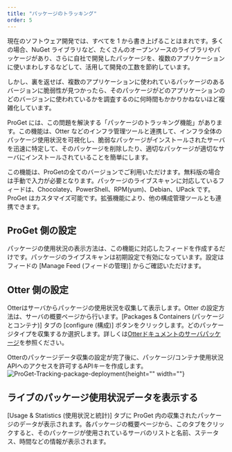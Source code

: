 ```yaml
---
title: "パッケージのトラッキング"
order: 5
---
```


現在のソフトウェア開発では、すべてを 1 から書き上げることはまれです。多くの場合、NuGet ライブラリなど、たくさんのオープンソースのライブラリやパッケージがあり、さらに自社で開発したパッケージを、複数のアプリケーションに使いまわしするなどして、活用して開発の工数を節約しています。

しかし、裏を返せば、複数のアプリケーションに使われているパッケージのあるバージョンに脆弱性が見つかったら、そのパッケージがどのアプリケーションのどのバージョンに使われているかを調査するのに何時間もかかりかねないほど複雑化しています。

ProGet には、この問題を解決する「パッケージのトラッキング機能」があります。この機能は、Otter などのインフラ管理ツールと連携して、インフラ全体のパッケージ使用状況を可視化し、脆弱なパッケージがインストールされたサーバを迅速に特定して、そのパッケージを削除したり、適切なパッケージが適切なサーバにインストールされていることを簡単にします。

この機能は、ProGetの全てのバージョンでご利用いただけます。無料版の場合は手動で入力が必要となります。パッケージのライブスキャンに対応しているフィードは、Chocolatey、PowerShell、RPM(yum)、Debian、UPack です。ProGet はカスタマイズ可能です。拡張機能により、他の構成管理ツールとも連携できます。

## ProGet 側の設定
パッケージの使用状況の表示方法は、この機能に対応したフィードを作成するだけです。パッケージのライブスキャンは初期設定で有効になっています。設定はフィードの [Manage Feed (フィードの管理)] からご確認いただけます。

## Otter 側の設定
Otterはサーバからパッケージの使用状況を収集して表示します。Otter の設定方法は、サーバの概要ページから行います。[Packages & Containers (パッケージとコンテナ)] タブの [configure (構成)] ボタンをクリックします。どのパッケージタイプを収集するか選択します。詳しくは[Otterドキュメントのサーバパッケージ](https://www.google.com/url?q=https://docs.inedo.com/docs/otter/core-concepts/servers#packages&sa=D&ust=1602575308290000&usg=AFQjCNFLmsAGFU8zKw497HaCn4yOuXkV2w)を参照ください。

Otterのパッケージデータ収集の設定が完了後に、パッケージ/コンテナ使用状況APIへのアクセスを許可するAPIキーを作成します。
![ProGet-Tracking-package-deployment](/resources/docs/ProGet-Tracking-package-deployment.png){height="" width=""}

## ライブのパッケージ使用状況データを表示する
[Usage & Statistics (使用状況と統計)] タブに ProGet 内の収集されたパッケージのデータが表示されます。各パッケージの概要ページから、このタブをクリックすると、そのパッケージが使用されているサーバのリストと名前、ステータス、時間などの情報が表示されます。

